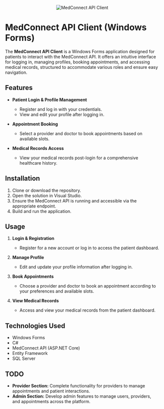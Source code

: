 <p align="center">
  <img src="https://readme-typing-svg.herokuapp.com?font=Fira+Code&weight=900&size=34&pause=1000&center=true&width=435&lines=MedConnect+API+Client" alt="MedConnect API Client" />
</p>

# MedConnect API Client (Windows Forms)

The **MedConnect API Client** is a Windows Forms application designed for patients to interact with the MedConnect API. It offers an intuitive interface for logging in, managing profiles, booking appointments, and accessing medical records, structured to accommodate various roles and ensure easy navigation.

## Features

- **Patient Login & Profile Management**
  - Register and log in with your credentials.
  - View and edit your profile after logging in.

- **Appointment Booking**
  - Select a provider and doctor to book appointments based on available slots.

- **Medical Records Access**
  - View your medical records post-login for a comprehensive healthcare history.

## Installation

1. Clone or download the repository.
2. Open the solution in Visual Studio.
3. Ensure the MedConnect API is running and accessible via the appropriate endpoint.
4. Build and run the application.

## Usage

1. **Login & Registration**
   - Register for a new account or log in to access the patient dashboard.

2. **Manage Profile**
   - Edit and update your profile information after logging in.

3. **Book Appointments**
   - Choose a provider and doctor to book an appointment according to your preferences and available slots.

4. **View Medical Records**
   - Access and view your medical records from the patient dashboard.

## Technologies Used

- Windows Forms
- C#
- MedConnect API (ASP.NET Core)
- Entity Framework
- SQL Server

## TODO

- **Provider Section:** Complete functionality for providers to manage appointments and patient interactions.
- **Admin Section:** Develop admin features to manage users, providers, and appointments across the platform.
